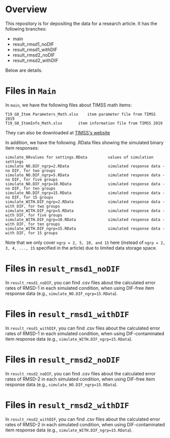 # Overview
This repository is for depositing the data for a research article. It has the following branches:
- main
- result_rmsd1_noDIF
- result_rmsd1_withDIF
- result_rmsd2_noDIF
- result_rmsd2_withDIF

Below are details.

# Files in ``Main``
In ``main``, we have the following files about TIMSS math items:

	T19_G8_Item Parameters_Math.xlsx	item parameter file from TIMSS 2019
	T19_G8_ItemInfo_Math.xlsx		item information file from TIMSS 2019

They can also be downloaded at [TIMSS's website](https://timss2019.org/international-database/)

In addition, we have the following .RData files showing the simulated binary item responses:

	simulate_00values for settings.RData		 values of simulation settings
	simulate_NO.DIF_ngrp=2.RData		         simulated response data - no DIF, for two groups
	simulate_NO.DIF_ngrp=5.RData		         simulated response data - no DIF, for five groups
	simulate_NO.DIF_ngrp=10.RData		         simulated response data - no DIF, for ten groups
	simulate_NO.DIF_ngrp=15.RData		         simulated response data - no DIF, for 15 groups
	simulate_WITH.DIF_ngrp=2.RData		         simulated response data - with DIF, for two groups
	simulate_WITH.DIF_ngrp=5.RData		         simulated response data - with DIF, for five groups
	simulate_WITH.DIF_ngrp=10.RData		         simulated response data - with DIF, for ten groups
	simulate_WITH.DIF_ngrp=15.RData		         simulated response data - with DIF, for 15 groups

Note that we only cover ``ngrp = 2, 5, 10, and 15`` here (instead of ``ngrp = 2, 3, 4, ..., 15`` specified in the article) due to limited data storage space. 

# Files in ``result_rmsd1_noDIF``
In ``result_rmsd1_noDIF``, you can find .csv files about the calculated error rates of RMSD-1 in each simulated condition, when using DIF-free item response data (e.g., ``simulate_NO.DIF_ngrp=15.RData``).

# Files in ``result_rmsd1_withDIF``
In ``result_rmsd1_withDIF``, you can find .csv files about the calculated error rates of RMSD-1 in each simulated condition, when using DIF-contaminated item response data (e.g., ``simulate_WITH.DIF_ngrp=15.RData``).

# Files in ``result_rmsd2_noDIF``
In ``result_rmsd2_noDIF``, you can find .csv files about the calculated error rates of RMSD-2 in each simulated condition, when using DIF-free item response data (e.g., ``simulate_NO.DIF_ngrp=15.RData``).

# Files in ``result_rmsd2_withDIF``
In ``result_rmsd2_withDIF``, you can find .csv files about the calculated error rates of RMSD-2 in each simulated condition, when using DIF-contaminated item response data (e.g., ``simulate_WITH.DIF_ngrp=15.RData``).
